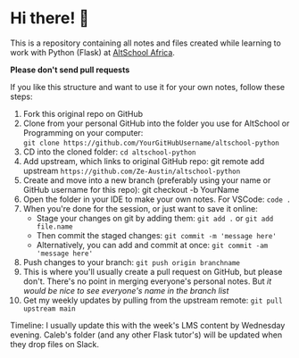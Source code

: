 # Hi there! :new_moon_with_face:

This is a repository containing all notes and files created while learning to work with Python (Flask) at [AltSchool Africa](https://altschoolafrica.com/schools/engineering).

**Please don't send pull requests**

If you like this structure and want to use it for your own notes, follow these steps: 

1. Fork this original repo on GitHub
2. Clone from your personal GitHub into the folder you use for AltSchool or Programming on your computer:  
    `git clone https://github.com/YourGitHubUsername/altschool-python`
4. CD into the cloned folder: `cd altschool-python`
5. Add upstream, which links to original GitHub repo: git remote add upstream `https://github.com/Ze-Austin/altschool-python`
6. Create and move into a new branch (preferably using your name or GitHub username for this repo): git checkout -b YourName
7. Open the folder in your IDE to make your own notes. For VSCode: `code .`
8. When you're done for the session, or just want to save it online:
    - Stage your changes on git by adding them: `git add .` or `git add file.name`
    - Then commit the staged changes: `git commit -m 'message here'`
    - Alternatively, you can add and commit at once: `git commit -am 'message here'`
9. Push changes to your branch: `git push origin branchname`
10. This is where you'll usually create a pull request on GitHub, but please don't. There's no point in merging everyone's personal notes. But *it would be nice to see everyone's name in the branch list*
11. Get my weekly updates by pulling from the upstream remote: `git pull upstream main`

Timeline: I usually update this with the week's LMS content by Wednesday evening. Caleb's folder (and any other Flask tutor's) will be updated when they drop files on Slack.
